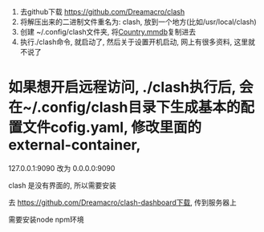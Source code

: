 1. 去github下载 https://github.com/Dreamacro/clash
2. 将解压出来的二进制文件重名为: clash, 放到一个地方(比如/usr/local/clash)
3. 创建 ~/.config/clash文件夹, 将[Country.mmdb](Country.mmdb)复制进去
4. 执行./clash命令, 就启动了, 然后关于设置开机启动, 网上有很多资料, 这里就不说了


# 如果想开启远程访问, ./clash执行后,  会在~/.config/clash目录下生成基本的配置文件cofig.yaml, 修改里面的external-container,  

127.0.0.1:9090 改为 0.0.0.0:9090

clash 是没有界面的, 所以需要安装

去 https://github.com/Dreamacro/clash-dashboard下载, 传到服务器上

需要安装node npm环境